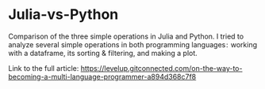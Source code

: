 # Julia-vs-Python
Comparison of the three simple operations in Julia and Python. I tried to analyze several simple operations in both programming languages :  working with a dataframe, its sorting & filtering, and making a plot.

Link to the full article: https://levelup.gitconnected.com/on-the-way-to-becoming-a-multi-language-programmer-a894d368c7f8
